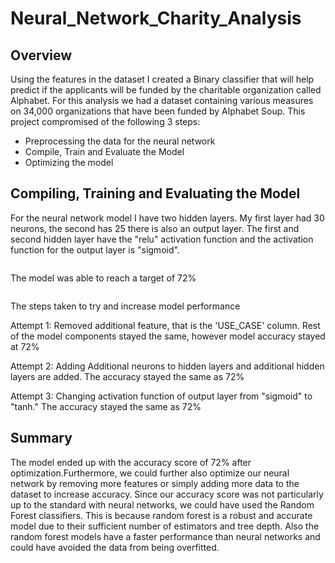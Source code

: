 # Neural_Network_Charity_Analysis

## Overview

Using the features in the dataset I created a Binary classifier that will help predict if the applicants will be funded by the charitable organization called Alphabet.
For this analysis we had a dataset containing various measures on 34,000 organizations that have been funded by Alphabet Soup. This project compromised of the following 3 steps:
* Preprocessing the data for the neural network
* Compile, Train and Evaluate the Model
* Optimizing the model

## Compiling, Training and Evaluating the Model

For the neural network model I have two hidden layers. My first layer had 30 neurons, the second has 25 there is also an output layer. The first and second hidden layer have the "relu" activation function and the activation function for the output layer is "sigmoid".

![]()

The model was able to reach a target of 72%

![]()

The steps taken to try and increase model performance

Attempt 1: Removed additional feature, that is the 'USE_CASE' column. Rest of the model components stayed the same, however model accuracy stayed at 72%



Attempt 2: Adding Additional neurons to hidden layers and additional hidden layers are added. The accuracy stayed the same as 72%


Attempt 3: Changing activation function of output layer from "sigmoid" to "tanh." The  accuracy stayed the same as 72%




## Summary 

The model ended up with the accuracy score of 72% after optimization.Furthermore, we could further also optimize our neural network by removing more features or simply adding more data to the dataset to increase accuracy. Since our accuracy score was not particularly up to the standard with neural networks, we could have used the Random Forest classifiers. This is because random forest is a robust and accurate model due to their sufficient number of estimators and tree depth. Also the random forest models have a faster performance than neural networks and could have avoided the data from being overfitted.
